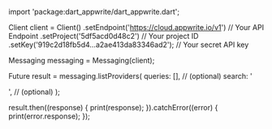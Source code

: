 import 'package:dart_appwrite/dart_appwrite.dart';

Client client = Client()
  .setEndpoint('https://cloud.appwrite.io/v1') // Your API Endpoint
  .setProject('5df5acd0d48c2') // Your project ID
  .setKey('919c2d18fb5d4...a2ae413da83346ad2'); // Your secret API key

Messaging messaging = Messaging(client);

Future result = messaging.listProviders(
  queries: [], // (optional)
  search: '<SEARCH>', // (optional)
);

result.then((response) {
  print(response);
}).catchError((error) {
  print(error.response);
});

